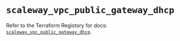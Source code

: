 # `scaleway_vpc_public_gateway_dhcp`

Refer to the Terraform Registory for docs: [`scaleway_vpc_public_gateway_dhcp`](https://registry.terraform.io/providers/scaleway/scaleway/2.28.0/docs/resources/vpc_public_gateway_dhcp).
